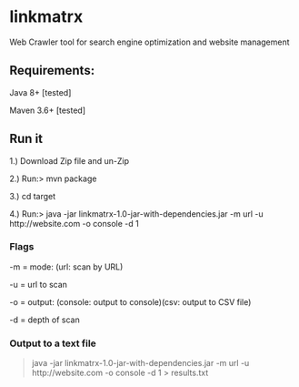 # linkmatrx
Web Crawler tool for search engine optimization and website management

## Requirements:
Java 8+ [tested]

Maven 3.6+ [tested]

## Run it
1.) Download Zip file and un-Zip

2.) Run:> mvn package

3.) cd target

4.) Run:> java -jar linkmatrx-1.0-jar-with-dependencies.jar -m url -u ht<span>tp://</span>website.com  -o console  -d 1


### Flags
-m = mode: (url: scan by URL)

-u = url to scan

-o = output: (console: output to console)(csv: output to CSV file)

-d = depth of scan

### Output to a text file

> java -jar linkmatrx-1.0-jar-with-dependencies.jar -m url -u ht<span>tp://</span>website.com -o console  -d 1 > results.txt

